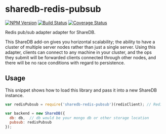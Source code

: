# sharedb-redis-pubsub

  [![NPM Version](https://img.shields.io/npm/v/sharedb-redis-pubsub.svg)](https://npmjs.org/package/sharedb-redis-pubsub)
  [![Build Status](https://travis-ci.org/share/sharedb-redis-pubsub.svg?branch=master)](https://travis-ci.org/share/sharedb-redis-pubsub)
  [![Coverage Status](https://coveralls.io/repos/github/share/sharedb-redis-pubsub/badge.svg?branch=master)](https://coveralls.io/github/share/sharedb-redis-pubsub?branch=master)

Redis pub/sub adapter adapter for ShareDB.

This ShareDB add-on gives you horizontal scalability; the ability to have a cluster of multiple server nodes rather than just a single server. Using this adapter, clients can connect to any machine in your cluster, and the ops they submit will be forwarded clients connected through other nodes, and there will be no race conditions with regard to persistence.

## Usage

This snippet shows how to load this library and pass it into a new ShareDB instance.

```js
var redisPubsub = require('sharedb-redis-pubsub')(redisClient); // Redis client being an existing redis client connection

var backend = new ShareDB({
  db: db,  // db would be your mongo db or other storage location
  pubsub: redisPubsub
});
```
